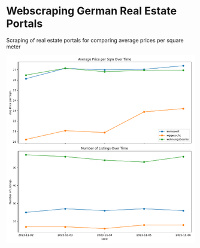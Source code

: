 # Webscraping German Real Estate Portals
Scraping of real estate portals for comparing average prices per square meter


![Alt text](visualization.png)
